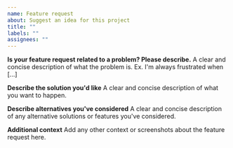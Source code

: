 ```yaml
---
name: Feature request
about: Suggest an idea for this project
title: ""
labels: ""
assignees: ""
---
```


**Is your feature request related to a problem? Please describe.** A clear and concise
description of what the problem is. Ex. I'm always frustrated when [...]

**Describe the solution you'd like** A clear and concise description of what you want to
happen.

**Describe alternatives you've considered** A clear and concise description of any
alternative solutions or features you've considered.

**Additional context** Add any other context or screenshots about the feature request
here.